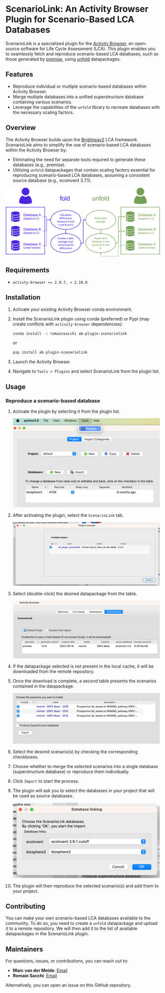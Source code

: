 # ScenarioLink: An Activity Browser Plugin for Scenario-Based LCA Databases

ScenarioLink is a specialized plugin for the [Activity Browser](https://github.com/LCA-ActivityBrowser/activity-browser), an open-source software for Life Cycle Assessment (LCA). This plugin enables you to seamlessly fetch and reproduce scenario-based LCA databases, such as those generated by [premise](https://github.com/polca/premise), using [unfold](https://github.com/polca/unfold) datapackages.

## Features

- Reproduce individual or multiple scenario-based databases within Activity Browser.
- Merge multiple databases into a unified superstructure database containing various scenarios.
- Leverage the capabilities of the `unfold` library to recreate databases with the necessary scaling factors.

## Overview

The Activity Browser builds upon the [Brightway2](https://brightway.dev) LCA framework. ScenarioLink aims to simplify the use of scenario-based LCA databases within the Activity Browser by:

- Eliminating the need for separate tools required to generate these databases (e.g., premise).
- Utilizing `unfold` datapackages that contain scaling factors essential for reproducing scenario-based LCA databases, assuming a consistent source database (e.g., ecoinvent 3.7.1).

![Flow Diagram](assets/flow_diagram.png)

## Requirements

- ``activty-browser >= 2.9.7, < 2.10.0``

## Installation

1. Activate your existing Activity Browser conda environment.
2. Install the ScenarioLink plugin using conda (preferred) or Pypi (may create conflicts with `activity-browser` dependencies):

    ```bash
    conda install -c romainsacchi ab-plugin-scenariolink
    ```
   
    or

    ```bash
    pip install ab-plugin-scenariolink
    ```


4. Launch the Activity Browser.
5. Navigate to `Tools > Plugins` and select ScenarioLink from the plugin list.

## Usage

### Reproduce a scenario-based database

1. Activate the plugin by selecting it from the plugin list.

    ![Plugin List](assets/plugin_list.png)

2. After activating the plugin, select the `ScenarioLink` tab.

    ![ScenarioLink Tab](assets/scenariolink_tab.png)

3. Select (double-click) the desired datapackage from the table.

    ![Datapackage Table](assets/datapackage_table.png)

4. If the datapackage selected is not present in the local cache, it will be downloaded from the remote repository.
5. Once the download is complete, a second table presents the scenarios contained in the datapackage.

    ![Scenario Table](assets/scenario_table.png)

6. Select the desired scenario(s) by checking the corresponding checkboxes.
7. Choose whether to merge the selected scenarios into a single database (superstructure database) or reproduce them individually.
8. Click `Import` to start the process.
9. The plugin will ask you to select the databases in your project that will be used as source databases.

    ![Source Database Selection](assets/source_database_selection.png)

10. The plugin will then reproduce the selected scenario(s) and add them to your project.

## Contributing

You can make your own scenario-based LCA databases available to the community.
To do so, you need to create a `unfold` datapackage and upload it to a remote repository.
We will then add it to the list of available datapackages in the ScenarioLink plugin.


## Maintainers

For questions, issues, or contributions, you can reach out to:

- **Marc van der Meide**: [Email](mailto:m.t.van.der.meide@cml.leidenuniv.nl)
- **Romain Sacchi**: [Email](mailto:romain.sacchi@psi.ch)

Alternatively, you can open an issue on this GitHub repository.

